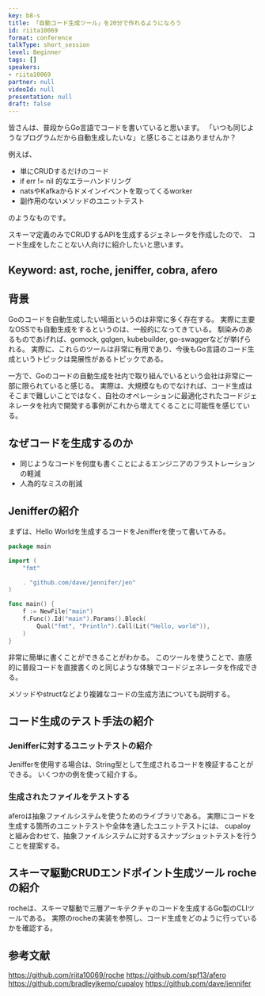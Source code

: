 ```yaml
---
key: b8-s
title: 「自動コード生成ツール」を20分で作れるようになろう
id: riita10069
format: conference
talkType: short_session
level: Beginner
tags: []
speakers:
- riita10069
partner: null
videoId: null
presentation: null
draft: false
---
```

皆さんは、普段からGo言語でコードを書いていると思います。
「いつも同じようなプログラムだから自動生成したいな」と感じることはありませんか？

例えば、
- 単にCRUDするだけのコード
- if err != nil 的なエラーハンドリング
- natsやKafkaからドメインイベントを取ってくるworker
- 副作用のないメソッドのユニットテスト

のようなものです。

スキーマ定義のみでCRUDするAPIを生成するジェネレータを作成したので、
コード生成をしたことない人向けに紹介したいと思います。

Keyword:
ast, roche, jeniffer, cobra, afero
---
## 背景

Goのコードを自動生成したい場面というのは非常に多く存在する。
実際に主要なOSSでも自動生成をするというのは、一般的になってきている。
馴染みのあるものであげれば、gomock, gqlgen, kubebuilder, go-swaggerなどが挙げられる。
実際に、これらのツールは非常に有用であり、今後もGo言語のコード生成というトピックは発展性があるトピックである。

一方で、Goのコードの自動生成を社内で取り組んでいるという会社は非常に一部に限られていると感じる。
実際は、大規模なものでなければ、コード生成はそこまで難しいことではなく、自社のオペレーションに最適化されたコードジェネレータを社内で開発する事例がこれから増えてくることに可能性を感じている。

## なぜコードを生成するのか

- 同じようなコードを何度も書くことによるエンジニアのフラストレーションの軽減
- 人為的なミスの削減

## Jenifferの紹介

まずは、Hello Worldを生成するコードをJenifferを使って書いてみる。

```go
package main

import (
    "fmt"

    . "github.com/dave/jennifer/jen"
)

func main() {
	f := NewFile("main")
	f.Func().Id("main").Params().Block(
		Qual("fmt", "Println").Call(Lit("Hello, world")),
	)
}
```
非常に簡単に書くことができることがわかる。
このツールを使うことで、直感的に普段コードを直接書くのと同じような体験でコードジェネレータを作成できる。

メソッドやstructなどより複雑なコードの生成方法についても説明する。

## コード生成のテスト手法の紹介

### Jenifferに対するユニットテストの紹介

Jenifferを使用する場合は、String型として生成されるコードを検証することができる。
いくつかの例を使って紹介する。

### 生成されたファイルをテストする

aferoは抽象ファイルシステムを使うためのライブラリである。
実際にコードを生成する箇所のユニットテストや全体を通したユニットテストには、
cupaloyと組み合わせて、抽象ファイルシステムに対するスナップショットテストを行うことを提案する。



## スキーマ駆動CRUDエンドポイント生成ツール rocheの紹介

rocheは、スキーマ駆動で三層アーキテクチャのコードを生成するGo製のCLIツールである。
実際のrocheの実装を参照し、コード生成をどのように行っているかを確認する。

## 参考文献

https://github.com/riita10069/roche
https://github.com/spf13/afero
https://github.com/bradleyjkemp/cupaloy
https://github.com/dave/jennifer
